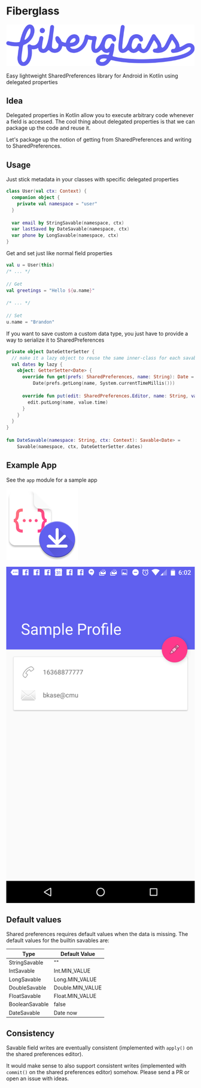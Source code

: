 # Fiberglass

![fiberglass logo](logo.png)

Easy lightweight SharedPreferences library for Android in Kotlin using delegated properties

## Idea

Delegated properties in Kotlin allow you to execute arbitrary code whenever a field is accessed. The cool thing about delegated properties is that we can package up the code and reuse it.

Let's package up the notion of getting from SharedPreferences and writing to SharedPreferences.

## Usage

Just stick metadata in your classes with specific delegated properties

```kotlin
class User(val ctx: Context) {
  companion object {
    private val namespace = "user"
  }

  var email by StringSavable(namespace, ctx)
  var lastSaved by DateSavable(namespace, ctx)
  var phone by LongSavable(namespace, ctx)
}
```

Get and set just like normal field properties

```kotlin
val u = User(this)
/* ... */

// Get
val greetings = "Hello ${u.name}"

/* ... */

// Set
u.name = "Brandon"
```

If you want to save custom a custom data type, you just have to provide a way to serialize it to SharedPreferences

```kotlin
private object DateGetterSetter {
  // make it a lazy object to reuse the same inner-class for each savable
  val dates by lazy {
    object: GetterSetter<Date> {
      override fun get(prefs: SharedPreferences, name: String): Date =
          Date(prefs.getLong(name, System.currentTimeMillis()))

      override fun put(edit: SharedPreferences.Editor, name: String, value: Date) {
        edit.putLong(name, value.time)
      }
    }
  }
}

fun DateSavable(namespace: String, ctx: Context): Savable<Date> =
    Savable(namespace, ctx, DateGetterSetter.dates)
```

## Example App

See the `app` module for a sample app

![fiberglass app icon](icon.png)

![screenshot](screenshot.png)

## Default values

Shared preferences requires default values when the data is missing. The default values for the builtin savables are:

| Type  | Default Value |
| ------------- | ------------- |
| StringSavable  | "" |
| IntSavable  | Int.MIN_VALUE |
| LongSavable  | Long.MIN_VALUE |
| DoubleSavable  | Double.MIN_VALUE |
| FloatSavable  | Float.MIN_VALUE |
| BooleanSavable  | false |
| DateSavable  | Date now  |

## Consistency

Savable field writes are eventually consistent (implemented with `apply()` on the shared preferences editor).

It would make sense to also support consistent writes (implemented with `commit()` on the shared preferences editor) somehow. Please send a PR or open an issue with ideas.

